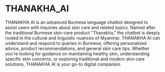 # THANAKHA_AI

THANAKHA AI is an advanced Burmese language chatbot designed to assist users with inquiries about skin care and related topics. Named after the traditional Burmese skin-care product "Thanakha," the chatbot is deeply rooted in the cultural and linguistic nuances of Myanmar. THANAKHA AI can understand and respond to queries in Burmese, offering personalized advice, product recommendations, and general skin care tips. Whether you're looking for guidance on maintaining healthy skin, understanding specific skin concerns, or exploring traditional and modern skin care solutions, THANAKHA AI is your go-to digital companion.
